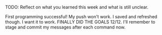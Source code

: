 TODO: Reflect on what you learned this week and what is still unclear.

First programming successful!
My push won't work. I saved and refreshed  though. I want it to work.
FINALLY DID THE GOALS 12/12. I'll remember to stage and commit my messages after each command now.
